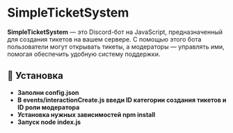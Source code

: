 # SimpleTicketSystem

**SimpleTicketSystem** — это Discord-бот на JavaScript, предназначенный для создания тикетов на вашем сервере. С помощью этого бота пользователи могут открывать тикеты, а модераторы — управлять ими, помогая обеспечить удобную систему поддержки.

## 🚀 Установка

- **Заполни config.json**
- **В events/interactionCreate.js введи ID категории создания тикетов и ID роли модератора**
- **Установка нужных зависимостей npm install**
- **Запуск node index.js**

